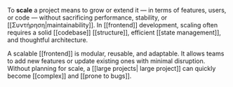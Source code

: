 To **scale** a project means to grow or extend it — in terms of features, users, or code — without sacrificing performance, stability, or [[Συντήρηση|maintainability]]. In [[frontend]] development, scaling often requires a solid [[codebase]] [[structure]], efficient [[state management]], and thoughtful architecture.

A scalable [[frontend]] is modular, reusable, and adaptable. It allows teams to add new features or update existing ones with minimal disruption. Without planning for scale, a [[large projects| large project]] can quickly become [[complex]] and [[prone to bugs]].